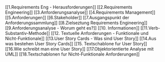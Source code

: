 [[1.Requirements Eng - Herausforderungen]]
[[2.Requirements Engineering]]
[[3.Anforderungsanalyse]]
[[4.Requirements Management]]
[[5.Anforderungen]]
[[6.Stakeholder]]
[[7.Ausgangspunkt der Anforderungssammlung]]
[[8.Zielseztung Requirements Engineering]]
[[9.Anforderungsanalyse - Worum geht es?]]
[[10. Informationen]]
[[11.Verb-Substantiv-Methode]]
[[12. Textuelle Anforderungen - Funktionale und Nicht-Funktionale]]
[[13.User Story Cards - Was sind User Story]]
[[14.Aus was bestehen User Story Cards]]
[[15. Textschablone fur User Story]]
[[16.Wie schreibt man eine User Story]]
[[17.Objektorientierte Analyse mit UML]]
[[18.Textschablonen fur Nicht-Funktionale Anforderungen]]
